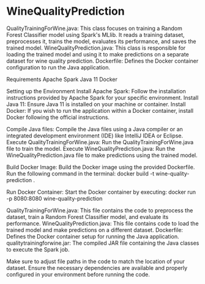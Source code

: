# WineQualityPrediction

QualityTrainingForWine.java: This class focuses on training a Random Forest Classifier model using Spark's MLlib. It reads a training dataset, preprocesses it, trains the model, evaluates its performance, and saves the trained model.
WineQualityPrediction.java: This class is responsible for loading the trained model and using it to make predictions on a separate dataset for wine quality prediction.
Dockerfile: Defines the Docker container configuration to run the Java application.

Requirements
Apache Spark
Java 11
Docker

Setting up the Environment
Install Apache Spark: Follow the installation instructions provided by Apache Spark for your specific environment.
Install Java 11: Ensure Java 11 is installed on your machine or container.
Install Docker: If you wish to run the application within a Docker container, install Docker following the official instructions.

Compile Java files: Compile the Java files using a Java compiler or an integrated development environment (IDE) like IntelliJ IDEA or Eclipse.
Execute QualityTrainingForWine.java: Run the QualityTrainingForWine.java file to train the model.
Execute WineQualityPrediction.java: Run the WineQualityPrediction.java file to make predictions using the trained model.

Build Docker Image: Build the Docker image using the provided Dockerfile. Run the following command in the terminal:
docker build -t wine-quality-prediction .


Run Docker Container: Start the Docker container by executing:
docker run -p 8080:8080 wine-quality-prediction

QualityTrainingForWine.java: This file contains the code to preprocess the dataset, train a Random Forest Classifier model, and evaluate its performance.
WineQualityPrediction.java: This file contains code to load the trained model and make predictions on a different dataset.
Dockerfile: Defines the Docker container setup for running the Java application.
qualitytrainingforwine.jar: The compiled JAR file containing the Java classes to execute the Spark job.

Make sure to adjust file paths in the code to match the location of your dataset.
Ensure the necessary dependencies are available and properly configured in your environment before running the code.
